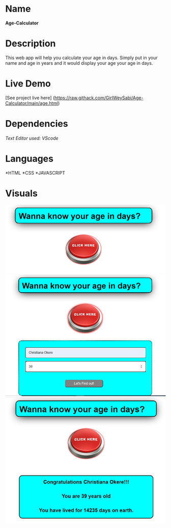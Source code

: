 # Name
**Age-Calculator**

# Description
This web app will help you calculate your age in days. Simply put in your name and age in years and it would display your age your age in days.

# Live Demo
[See project live here] (https://raw.githack.com/GirlWeySabi/Age-Calculator/main/age.html)

# Dependencies
###### Text Editor used: VScode

# Languages
*HTML
*CSS
*JAVASCRIPT


# Visuals
![Welcome_Display _of Calculator_App.](IMAGE1.PNG "Welcome Display")
![Input_Display _of Calculator_App.](IMAGE2.PNG "Input Display")
![Output_Display _of Calculator_App.](IMAGE3.PNG "Output Display")


